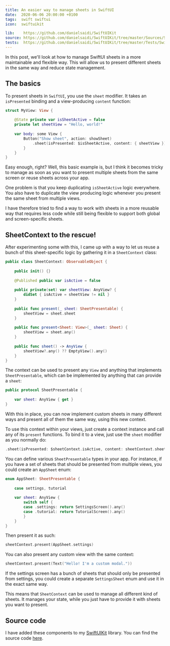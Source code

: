 ```yaml
---
title: An easier way to manage sheets in SwiftUI
date:  2020-06-06 20:00:00 +0100
tags:  swift swiftui
icon:  swiftuikit

lib:    https://github.com/danielsaidi/SwiftUIKit
source: https://github.com/danielsaidi/SwiftUIKit/tree/master/Sources/SwiftUIKit/Sheets
tests:  https://github.com/danielsaidi/SwiftUIKit/tree/master/Tests/SwiftUIKitTests/Sheets
---
```


In this post, we'll look at how to manage SwiftUI sheets in a more maintainable and flexible way. This will allow us to present different sheets in the same way and reduce state management.


## The basics

To present sheets in `SwiftUI`, you use the `sheet` modifier. It takes an `isPresented` binding and a view-producing `content` function:

```swift
struct MyView: View {
    
    @State private var isSheetActive = false
    private let sheetView = "Hello, world!"
    
    var body: some View {
        Button("Show sheet", action: showSheet)
            .sheet(isPresented: $isSheetActive, content: { sheetView })
        }
    }
}
```

Easy enough, right? Well, this basic example is, but I think it becomes tricky to manage as soon as you want to present multiple sheets from the same screen or reuse sheets across your app.

One problem is that you keep duplicating `isSheetActive` logic everywhere. You also have to duplicate the view producing logic whenever you present the same sheet from multiple views.

I have therefore tried to find a way to work with sheets in a more reusable way that requires less code while still being flexible to support both global and screen-specific sheets.


## SheetContext to the rescue!

After experimenting some with this, I came up with a way to let us reuse a bunch of this sheet-specific logic by gathering it in a `SheetContext` class:

```swift
public class SheetContext: ObservableObject {
    
    public init() {}
    
    @Published public var isActive = false
    
    public private(set) var sheetView: AnyView? {
        didSet { isActive = sheetView != nil }
    }
    
    public func present(_ sheet: SheetPresentable) {
        sheetView = sheet.sheet
    }
    
    public func present<Sheet: View>(_ sheet: Sheet) {
        sheetView = sheet.any()
    }
    
    public func sheet() -> AnyView {
        sheetView?.any() ?? EmptyView().any()
    }
}
```

The context can be used to present any `View` and anything that implements `SheetPresentable`, which can be implemented by anything that can provide a `sheet`:

```swift
public protocol SheetPresentable {
    
    var sheet: AnyView { get }
}
```

With this in place, you can now implement custom sheets in many different ways and present all of them the same way, using this new context.

To use this context within your views, just create a context instance and call any of its `present` functions. To bind it to a view, just use the `sheet` modifier as you normally do:
 
 ```swift
 .sheet(isPresented: $sheetContext.isActive, content: sheetContext.sheet)
 ```

You can define various `SheetPresentable` types in your app. For instance, if you have a set of sheets that should be presented from multiple views, you could create an `AppSheet` enum:

```swift
enum AppSheet: SheetPresentable {
    
    case settings, tutorial
    
    var sheet: AnyView {
        switch self {
        case .settings: return SettingsScreen().any()
        case .tutorial: return TutorialScreen().any()
        }
    }
}
```

Then present it as such:

```swift
sheetContext.present(AppSheet.settings)
```

You can also present any custom view with the same context:

```swift
sheetContext.present(Text("Hello! I'm a custom modal."))
```

If the settings screen has a bunch of sheets that should only be presented from settings, you could create a separate `SettingsSheet` enum and use it in the exact same way.

This means that `SheetContext` can be used to manage all different kind of sheets. It manages your state, while you just have to provide it with sheets you want to present.


## Source code

I have added these components to my [SwiftUIKit]({{page.lib}}) library. You can find the source code [here]({{page.source}}).